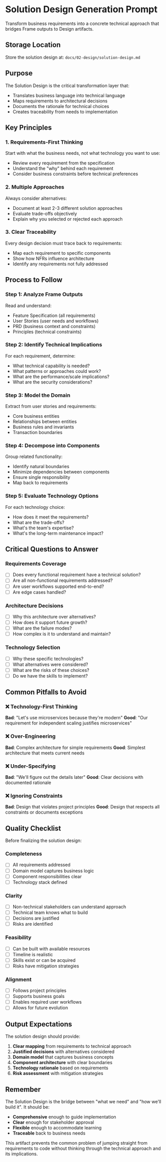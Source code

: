 # Solution Design Generation Prompt

Transform business requirements into a concrete technical approach that bridges Frame outputs to Design artifacts.

## Storage Location

Store the solution design at: `docs/02-design/solution-design.md`

## Purpose

The Solution Design is the critical transformation layer that:
- Translates business language into technical language
- Maps requirements to architectural decisions
- Documents the rationale for technical choices
- Creates traceability from needs to implementation

## Key Principles

### 1. Requirements-First Thinking
Start with what the business needs, not what technology you want to use:
- Review every requirement from the specification
- Understand the "why" behind each requirement
- Consider business constraints before technical preferences

### 2. Multiple Approaches
Always consider alternatives:
- Document at least 2-3 different solution approaches
- Evaluate trade-offs objectively
- Explain why you selected or rejected each approach

### 3. Clear Traceability
Every design decision must trace back to requirements:
- Map each requirement to specific components
- Show how NFRs influence architecture
- Identify any requirements not fully addressed

## Process to Follow

### Step 1: Analyze Frame Outputs
Read and understand:
- Feature Specification (all requirements)
- User Stories (user needs and workflows)
- PRD (business context and constraints)
- Principles (technical constraints)

### Step 2: Identify Technical Implications
For each requirement, determine:
- What technical capability is needed?
- What patterns or approaches could work?
- What are the performance/scale implications?
- What are the security considerations?

### Step 3: Model the Domain
Extract from user stories and requirements:
- Core business entities
- Relationships between entities
- Business rules and invariants
- Transaction boundaries

### Step 4: Decompose into Components
Group related functionality:
- Identify natural boundaries
- Minimize dependencies between components
- Ensure single responsibility
- Map back to requirements

### Step 5: Evaluate Technology Options
For each technology choice:
- How does it meet the requirements?
- What are the trade-offs?
- What's the team's expertise?
- What's the long-term maintenance impact?

## Critical Questions to Answer

### Requirements Coverage
- [ ] Does every functional requirement have a technical solution?
- [ ] Are all non-functional requirements addressed?
- [ ] Are user workflows supported end-to-end?
- [ ] Are edge cases handled?

### Architecture Decisions
- [ ] Why this architecture over alternatives?
- [ ] How does it support future growth?
- [ ] What are the failure modes?
- [ ] How complex is it to understand and maintain?

### Technology Selection
- [ ] Why these specific technologies?
- [ ] What alternatives were considered?
- [ ] What are the risks of these choices?
- [ ] Do we have the skills to implement?

## Common Pitfalls to Avoid

### ❌ Technology-First Thinking
**Bad**: "Let's use microservices because they're modern"
**Good**: "Our requirement for independent scaling justifies microservices"

### ❌ Over-Engineering
**Bad**: Complex architecture for simple requirements
**Good**: Simplest architecture that meets current needs

### ❌ Under-Specifying
**Bad**: "We'll figure out the details later"
**Good**: Clear decisions with documented rationale

### ❌ Ignoring Constraints
**Bad**: Design that violates project principles
**Good**: Design that respects all constraints or documents exceptions

## Quality Checklist

Before finalizing the solution design:

### Completeness
- [ ] All requirements addressed
- [ ] Domain model captures business logic
- [ ] Component responsibilities clear
- [ ] Technology stack defined

### Clarity
- [ ] Non-technical stakeholders can understand approach
- [ ] Technical team knows what to build
- [ ] Decisions are justified
- [ ] Risks are identified

### Feasibility
- [ ] Can be built with available resources
- [ ] Timeline is realistic
- [ ] Skills exist or can be acquired
- [ ] Risks have mitigation strategies

### Alignment
- [ ] Follows project principles
- [ ] Supports business goals
- [ ] Enables required user workflows
- [ ] Allows for future evolution

## Output Expectations

The solution design should provide:
1. **Clear mapping** from requirements to technical approach
2. **Justified decisions** with alternatives considered
3. **Domain model** that captures business concepts
4. **Component architecture** with clear boundaries
5. **Technology rationale** based on requirements
6. **Risk assessment** with mitigation strategies

## Remember

The Solution Design is the bridge between "what we need" and "how we'll build it". It should be:
- **Comprehensive** enough to guide implementation
- **Clear** enough for stakeholder approval
- **Flexible** enough to accommodate learning
- **Traceable** back to business needs

This artifact prevents the common problem of jumping straight from requirements to code without thinking through the technical approach and its implications.